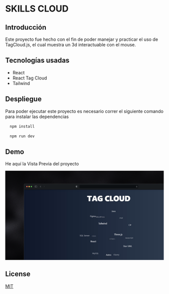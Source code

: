 # SKILLS CLOUD

## Introducción

Este proyecto fue hecho con el fin de poder manejar y practicar el uso de TagCloud.js, el cual muestra un 3d interactuable con el mouse.

## Tecnologías usadas

- React
- React Tag Cloud
- Tailwind

## Despliegue

Para poder ejecutar este proyecto es necesario correr el siguiente comando para instalar las dependencias

```bash
  npm install
```

```bash
  npm run dev
```

## Demo

He aquí la Vista Previa del proyecto

<img alt="TagCloud" src="src/assets/Skills Cloud Demo.png">

## License

[MIT](https://choosealicense.com/licenses/mit/)
